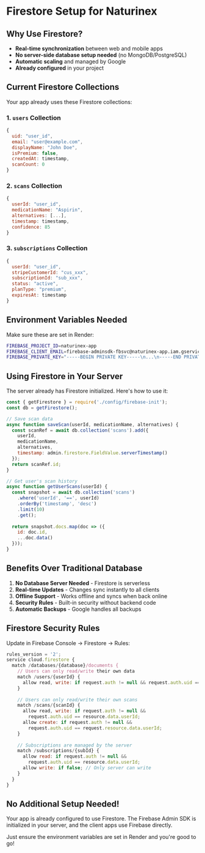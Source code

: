 # Firestore Setup for Naturinex

## Why Use Firestore?
- **Real-time synchronization** between web and mobile apps
- **No server-side database setup needed** (no MongoDB/PostgreSQL)
- **Automatic scaling** and managed by Google
- **Already configured** in your project

## Current Firestore Collections

Your app already uses these Firestore collections:

### 1. `users` Collection
```javascript
{
  uid: "user_id",
  email: "user@example.com",
  displayName: "John Doe",
  isPremium: false,
  createdAt: timestamp,
  scanCount: 0
}
```

### 2. `scans` Collection
```javascript
{
  userId: "user_id",
  medicationName: "Aspirin",
  alternatives: [...],
  timestamp: timestamp,
  confidence: 85
}
```

### 3. `subscriptions` Collection
```javascript
{
  userId: "user_id",
  stripeCustomerId: "cus_xxx",
  subscriptionId: "sub_xxx",
  status: "active",
  planType: "premium",
  expiresAt: timestamp
}
```

## Environment Variables Needed

Make sure these are set in Render:

```bash
FIREBASE_PROJECT_ID=naturinex-app
FIREBASE_CLIENT_EMAIL=firebase-adminsdk-fbsvc@naturinex-app.iam.gserviceaccount.com
FIREBASE_PRIVATE_KEY="-----BEGIN PRIVATE KEY-----\n...\n-----END PRIVATE KEY-----"
```

## Using Firestore in Your Server

The server already has Firestore initialized. Here's how to use it:

```javascript
const { getFirestore } = require('./config/firebase-init');
const db = getFirestore();

// Save scan data
async function saveScan(userId, medicationName, alternatives) {
  const scanRef = await db.collection('scans').add({
    userId,
    medicationName,
    alternatives,
    timestamp: admin.firestore.FieldValue.serverTimestamp()
  });
  return scanRef.id;
}

// Get user's scan history
async function getUserScans(userId) {
  const snapshot = await db.collection('scans')
    .where('userId', '==', userId)
    .orderBy('timestamp', 'desc')
    .limit(10)
    .get();
  
  return snapshot.docs.map(doc => ({
    id: doc.id,
    ...doc.data()
  }));
}
```

## Benefits Over Traditional Database

1. **No Database Server Needed** - Firestore is serverless
2. **Real-time Updates** - Changes sync instantly to all clients
3. **Offline Support** - Works offline and syncs when back online
4. **Security Rules** - Built-in security without backend code
5. **Automatic Backups** - Google handles all backups

## Firestore Security Rules

Update in Firebase Console → Firestore → Rules:

```javascript
rules_version = '2';
service cloud.firestore {
  match /databases/{database}/documents {
    // Users can only read/write their own data
    match /users/{userId} {
      allow read, write: if request.auth != null && request.auth.uid == userId;
    }
    
    // Users can only read/write their own scans
    match /scans/{scanId} {
      allow read, write: if request.auth != null && 
        request.auth.uid == resource.data.userId;
      allow create: if request.auth != null && 
        request.auth.uid == request.resource.data.userId;
    }
    
    // Subscriptions are managed by the server
    match /subscriptions/{subId} {
      allow read: if request.auth != null && 
        request.auth.uid == resource.data.userId;
      allow write: if false; // Only server can write
    }
  }
}
```

## No Additional Setup Needed!

Your app is already configured to use Firestore. The Firebase Admin SDK is initialized in your server, and the client apps use Firebase directly.

Just ensure the environment variables are set in Render and you're good to go!